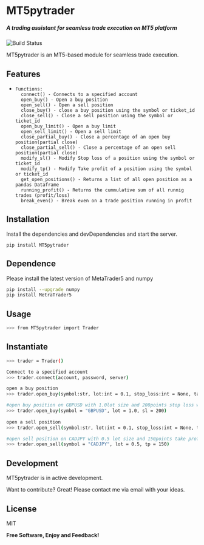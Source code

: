 # MT5pytrader
##### A trading assistant for seamless trade execution on MT5 platform

![Build Status](https://travis-ci.org/joemccann/dillinger.svg?branch=master)

MT5pytrader is an MT5-based module for seamless trade execution.

## Features

-     Functions:
        connect() - Connects to a specified account 
        open_buy() - Open a buy position 
        open_sell() - Open a sell position 
        close_buy() - close a buy position using the symbol or ticket_id
        close_sell() - Close a sell position using the symbol or ticket_id
        open_buy_limit() - Open a buy limit
        open_sell_limit() - Open a sell limit
        close_partial_buy() - Close a percentage of an open buy position(partial close)
        close_partial_sell() - Close a percentage of an open sell position(partial close)
        modify_sl() - Modify Stop loss of a position using the symbol or ticket_id
        modify_tp() - Modify Take profit of a position using the symbol or ticket_id
        get_open_positions() - Returns a list of all open position as a pandas Dataframe
        running_profit() - Returns the cummulative sum of all runnig trades (profit/loss)
        break_even() - Break even on a trade position running in profit


## Installation

Install the dependencies and devDependencies and start the server.

```
pip install MT5pytrader
```
## Dependence

Please install the latest version of MetaTrader5 and numpy
``` sh
pip install --upgrade numpy
pip install MetraTrader5
```

## Usage
```sh
>>> from MT5pytrader import Trader
```

## Instantiate 
```sh
>>> trader = Trader()

Connect to a specified account
>>> trader.connect(account, password, server) 

open a buy position
>>> trader.open_buy(symbol:str, lot:int = 0.1, stop_loss:int = None, take_profit:int = None, magic:int = 260000, comment:str = "MT5pytrader")

#open buy position on GBPUSD with 1.0lot size and 200points stop loss with no take profit
>>> trader.open_buy(symbol = "GBPUSD", lot = 1.0, sl = 200) 
    
open a sell position
>>> trader.open_sell(symbol:str, lot:int = 0.1, stop_loss:int = None, take_profit:int = None, magic:int = 260000, comment:str = "MT5pytrader")

#open sell position on CADJPY with 0.5 lot size and 150points take profit with no stop loss 
>>> trader.open_sell(symbol = "CADJPY", lot = 0.5, tp = 150) 

```

## Development
MT5pytrader is in active development.

Want to contribute? Great! Please contact me via email with your ideas. 

## License

MIT

**Free Software, Enjoy and Feedback!**

